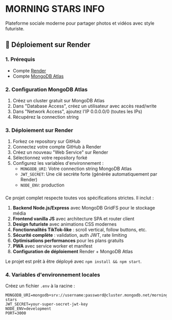 # MORNING STARS INFO

Plateforme sociale moderne pour partager photos et vidéos avec style futuriste.

## 🚀 Déploiement sur Render

### 1. Prérequis
- Compte [Render](https://render.com)
- Compte [MongoDB Atlas](https://www.mongodb.com/atlas)

### 2. Configuration MongoDB Atlas
1. Créez un cluster gratuit sur MongoDB Atlas
2. Dans "Database Access", créez un utilisateur avec accès read/write
3. Dans "Network Access", ajoutez l'IP 0.0.0.0/0 (toutes les IPs)
4. Récupérez la connection string

### 3. Déploiement sur Render
1. Forkez ce repository sur GitHub
2. Connectez votre compte GitHub à Render
3. Créez un nouveau "Web Service" sur Render
4. Sélectionnez votre repository forké
5. Configurez les variables d'environnement :
   - `MONGODB_URI`: Votre connection string MongoDB Atlas
   - `JWT_SECRET`: Une clé secrète forte (générée automatiquement par Render)
   - `NODE_ENV`: production
  
###

Ce projet complet respecte toutes vos spécifications strictes. Il inclut :

1. **Backend Node.js/Express** avec MongoDB GridFS pour le stockage média
2. **Frontend vanilla JS** avec architecture SPA et router client
3. **Design futuriste** avec animations CSS modernes
4. **Fonctionnalités TikTok-like** : scroll vertical, follow buttons, etc.
5. **Sécurité complète** : validation, auth JWT, rate limiting
6. **Optimisations performances** pour les plans gratuits
7. **PWA** avec service worker et manifest
8. **Configuration de déploiement** Render + MongoDB Atlas

Le projet est prêt à être déployé avec `npm install && npm start`.

### 4. Variables d'environnement locales
Créez un fichier `.env` à la racine :

```env
MONGODB_URI=mongodb+srv://username:password@cluster.mongodb.net/morning-stars
JWT_SECRET=your-super-secret-jwt-key
NODE_ENV=development
PORT=3000


